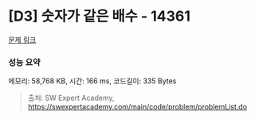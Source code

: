 # [D3] 숫자가 같은 배수 - 14361 

[문제 링크](https://swexpertacademy.com/main/code/problem/problemDetail.do?contestProbId=AYCnY9Kqu6YDFARx) 

### 성능 요약

메모리: 58,768 KB, 시간: 166 ms, 코드길이: 335 Bytes



> 출처: SW Expert Academy, https://swexpertacademy.com/main/code/problem/problemList.do